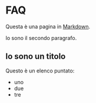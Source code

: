 # FAQ

Questa è una pagina in [Markdown](https://daringfireball.net/projects/markdown/).

Io sono il secondo paragrafo.

## Io sono un titolo

Questo è un elenco puntato:

- uno
- due
- tre
